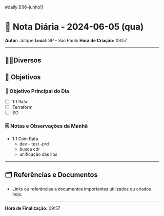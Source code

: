 #daily 
[[06-junho]]
# 📅 Nota Diária - 2024-06-05 (qua)

**Autor:** Jotape
**Local**: SP - São Paulo
**Hora de Criação:** 09:57

---
## 🤝🏻Diversos

## 🌄 Objetivos
### 🎯 Objetivo Principal do Dia
- [ ] 1:1 Rafa
- [ ] Terraform
- [ ] SO

### 🗒️ Notas e Observações da Manhã
- 1:1 Com Rafa
	- dev - test -prd
	- busca cdr
	- unificação das libs 
---
## 🗂️ Referências e Documentos
- Links ou referências a documentos importantes utilizados ou criados hoje.

---

**Hora de Finalização:** 09:57
